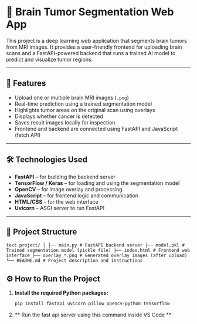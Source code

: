 # 🧠 Brain Tumor Segmentation Web App

This project is a deep learning web application that segments brain tumors from MRI images. It provides a user-friendly frontend for uploading brain scans and a FastAPI-powered backend that runs a trained AI model to predict and visualize tumor regions.

---

## 🚀 Features

- Upload one or multiple brain MRI images (`.png`)
- Real-time prediction using a trained segmentation model
- Highlights tumor areas on the original scan using overlays
- Displays whether cancer is detected
- Saves result images locally for inspection
- Frontend and backend are connected using FastAPI and JavaScript (fetch API)

---

## 🛠️ Technologies Used

- **FastAPI** – for building the backend server
- **TensorFlow / Keras** – for loading and using the segmentation model
- **OpenCV** – for image overlay and processing
- **JavaScript** – for frontend logic and communication
- **HTML/CSS** – for the web interface
- **Uvicorn** – ASGI server to run FastAPI

---

## 📁 Project Structure
  ```text project/ │ ├── main.py # FastAPI backend server ├── model.pkl # Trained segmentation model (pickle file) ├── index.html # Frontend web interface ├── overlay_*.png # Generated overlay images (after upload) └── README.md # Project description and instructions ```



## ⚙️ How to Run the Project

1. **Install the required Python packages:**

   ```bash
   pip install fastapi uvicorn pillow opencv-python tensorflow
2. ** Run the fast api server using this command inside VS Code **
   ```uvicorn main:app --reload
